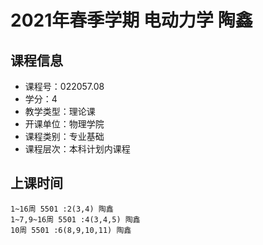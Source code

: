 # 2021年春季学期 电动力学 陶鑫






## 课程信息

- 课程号：022057.08
- 学分：4
- 教学类型：理论课
- 开课单位：物理学院
- 课程类别：专业基础
- 课程层次：本科计划内课程

## 上课时间

```
1~16周 5501 :2(3,4) 陶鑫
1~7,9~16周 5501 :4(3,4,5) 陶鑫
10周 5501 :6(8,9,10,11) 陶鑫
```

